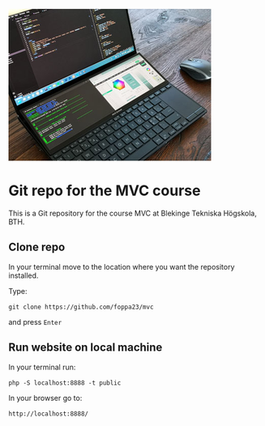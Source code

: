![Laptop](public/img/mylaptop_400px.jpg)


# Git repo for the MVC course
This is a Git repository for the course MVC at Blekinge Tekniska Högskola, BTH.

## Clone repo
In your terminal move to the location where you want the repository installed.

Type:

```
git clone https://github.com/foppa23/mvc
```
and press `Enter`

## Run website on local machine
In your terminal run:

```
php -S localhost:8888 -t public
```

In your browser go to:

```
http://localhost:8888/
```
